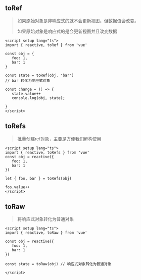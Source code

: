 ## toRef

> 如果原始对象是非响应式的就不会更新视图，但数据值会改变。
>
> 如果原始对象是响应式的是会更新视图并且改变数据

```vue
<script setup lang="ts">
import { reactive, toRef } from 'vue'
 
const obj = {
   foo: 1,
   bar: 1
}
 
const state = toRef(obj, 'bar')
// bar 转化为响应式对象
 
const change = () => {
   state.value++
   console.log(obj, state);
 
}
</script>
```

## toRefs

> 批量创建ref对象，主要是方便我们解构使用

```vue
<script setup lang="ts">
import { reactive, toRefs } from 'vue'
const obj = reactive({
   foo: 1,
   bar: 1
})
 
let { foo, bar } = toRefs(obj)
 
foo.value++
</script>
```

## toRaw

> 将响应式对象转化为普通对象

```vue
<script setup lang="ts">
import { reactive, toRaw } from 'vue'
 
const obj = reactive({
   foo: 1,
   bar: 1
})
 
const state = toRaw(obj) // 响应式对象转化为普通对象

</script>
```

